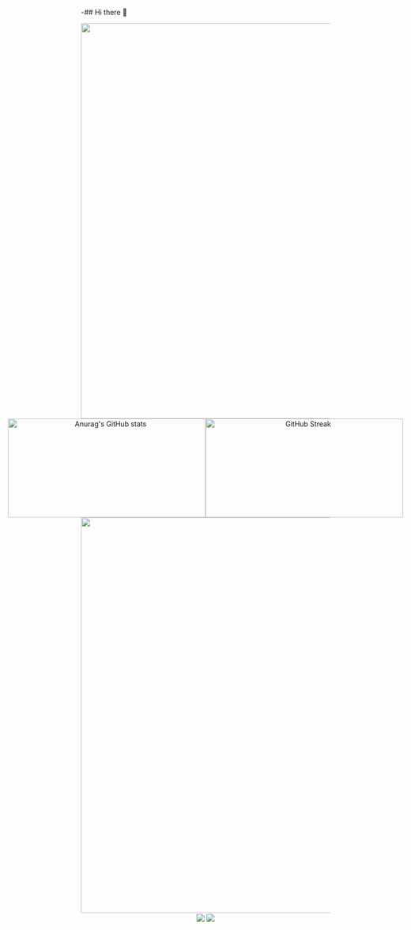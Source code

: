 -## Hi there 👋

<!--
**jasonhejiahuan/jasonhejiahuan** is a ✨ _special_ ✨ repository because its `README.md` (this file) appears on your GitHub profile.

Here are some ideas to get you started:

- 🔭 I’m currently working on ...
- 🌱 I’m currently learning ...
- 👯 I’m looking to collaborate on ...
- 🤔 I’m looking for help with ...
- 💬 Ask me about ...
- 📫 How to reach me: ...
- 😄 Pronouns: ...
- ⚡ Fun fact: ...
-->

<div align="center">
  <img src="https://capsule-render.vercel.app/api?type=waving&color=timeGradient&height=300&&section=header&text=Hi%20there%20👋&fontSize=90&fontAlign=50&fontAlignY=30&desc=jasonhejiahuan&descAlign=50&descSize=30&descAlignY=60&animation=twinkling" width="800" />

  <div style="display: flex; justify-content: center; align-items: flex-start;">
    <a href="https://github.com/anuraghazra/github-readme-stats">
      <img src="https://github-readme-stats.vercel.app/api?username=jasonhejiahuan" alt="Anurag's GitHub stats" width="400" height="200"/>
    </a>
    <a href="https://git.io/streak-stats">
      <img src="https://streak-stats.demolab.com?user=jasonhejiahuan&mode=weekly" alt="GitHub Streak" width="400" height="200"/>
    </a>
  </div>

  <img width="800" src="https://github-readme-activity-graph.vercel.app/graph?username=jasonhejiahuan&theme=github-compact&hide_border=true&area=true" />
  <img align="center" src="https://github-readme-stats.vercel.app/api/wakatime?username=jasonhejiahuan&theme=transparent&hide_border=true&layout=compact&langs_count=22" />
  
<img align="center" src="https://github-readme-stats.vercel.app/api/top-langs/?username=jasonhejiahuan&theme=transparent&hide_border=true&layout=donut-vertical&langs_count=6" />
</div>
